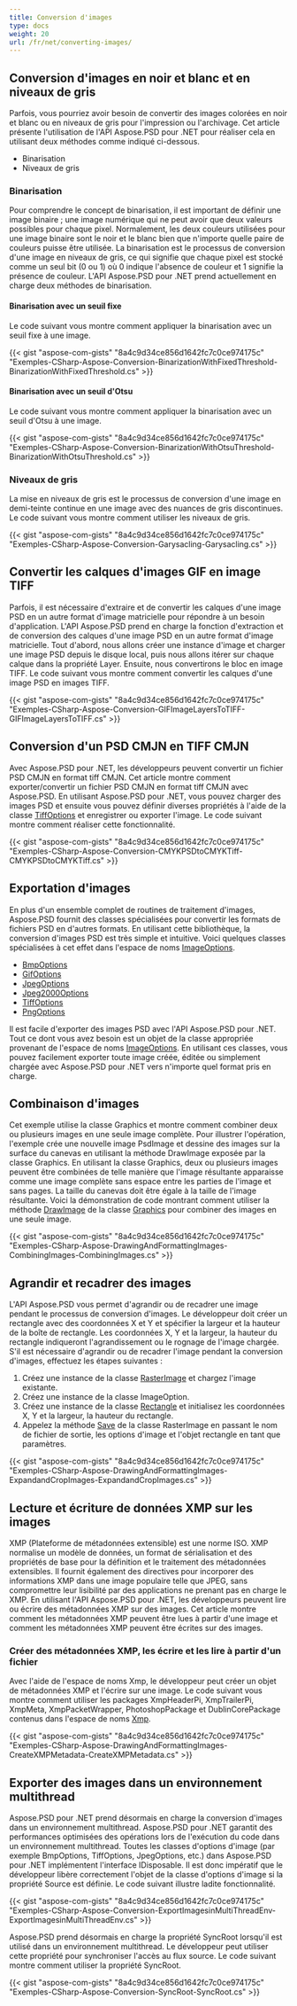 ```yaml
---
title: Conversion d'images
type: docs
weight: 20
url: /fr/net/converting-images/
---
```


## **Conversion d'images en noir et blanc et en niveaux de gris**
Parfois, vous pourriez avoir besoin de convertir des images colorées en noir et blanc ou en niveaux de gris pour l'impression ou l'archivage. Cet article présente l'utilisation de l'API Aspose.PSD pour .NET pour réaliser cela en utilisant deux méthodes comme indiqué ci-dessous.

- Binarisation
- Niveaux de gris
### **Binarisation**
Pour comprendre le concept de binarisation, il est important de définir une image binaire ; une image numérique qui ne peut avoir que deux valeurs possibles pour chaque pixel. Normalement, les deux couleurs utilisées pour une image binaire sont le noir et le blanc bien que n'importe quelle paire de couleurs puisse être utilisée. La binarisation est le processus de conversion d'une image en niveaux de gris, ce qui signifie que chaque pixel est stocké comme un seul bit (0 ou 1) où 0 indique l'absence de couleur et 1 signifie la présence de couleur. L'API Aspose.PSD pour .NET prend actuellement en charge deux méthodes de binarisation.
#### **Binarisation avec un seuil fixe**
Le code suivant vous montre comment appliquer la binarisation avec un seuil fixe à une image.


{{< gist "aspose-com-gists" "8a4c9d34ce856d1642fc7c0ce974175c" "Exemples-CSharp-Aspose-Conversion-BinarizationWithFixedThreshold-BinarizationWithFixedThreshold.cs" >}}


#### **Binarisation avec un seuil d'Otsu**
Le code suivant vous montre comment appliquer la binarisation avec un seuil d'Otsu à une image.


{{< gist "aspose-com-gists" "8a4c9d34ce856d1642fc7c0ce974175c" "Exemples-CSharp-Aspose-Conversion-BinarizationWithOtsuThreshold-BinarizationWithOtsuThreshold.cs" >}}


### **Niveaux de gris**
La mise en niveaux de gris est le processus de conversion d'une image en demi-teinte continue en une image avec des nuances de gris discontinues. Le code suivant vous montre comment utiliser les niveaux de gris.


{{< gist "aspose-com-gists" "8a4c9d34ce856d1642fc7c0ce974175c" "Exemples-CSharp-Aspose-Conversion-Garysacling-Garysacling.cs" >}}
## **Convertir les calques d'images GIF en image TIFF**
Parfois, il est nécessaire d'extraire et de convertir les calques d'une image PSD en un autre format d'image matricielle pour répondre à un besoin d'application. L'API Aspose.PSD prend en charge la fonction d'extraction et de conversion des calques d'une image PSD en un autre format d'image matricielle. Tout d'abord, nous allons créer une instance d'image et charger une image PSD depuis le disque local, puis nous allons itérer sur chaque calque dans la propriété Layer. Ensuite, nous convertirons le bloc en image TIFF. Le code suivant vous montre comment convertir les calques d'une image PSD en images TIFF.


{{< gist "aspose-com-gists" "8a4c9d34ce856d1642fc7c0ce974175c" "Exemples-CSharp-Aspose-Conversion-GIFImageLayersToTIFF-GIFImageLayersToTIFF.cs" >}}
## **Conversion d'un PSD CMJN en TIFF CMJN**
Avec Aspose.PSD pour .NET, les développeurs peuvent convertir un fichier PSD CMJN en format tiff CMJN. Cet article montre comment exporter/convertir un fichier PSD CMJN en format tiff CMJN avec Aspose.PSD. En utilisant Aspose.PSD pour .NET, vous pouvez charger des images PSD et ensuite vous pouvez définir diverses propriétés à l'aide de la classe [TiffOptions](https://reference.aspose.com/psd/net/aspose.psd.imageoptions/tiffoptions) et enregistrer ou exporter l'image. Le code suivant montre comment réaliser cette fonctionnalité.


{{< gist "aspose-com-gists" "8a4c9d34ce856d1642fc7c0ce974175c" "Exemples-CSharp-Aspose-Conversion-CMYKPSDtoCMYKTiff-CMYKPSDtoCMYKTiff.cs" >}}
## **Exportation d'images**
En plus d'un ensemble complet de routines de traitement d'images, Aspose.PSD fournit des classes spécialisées pour convertir les formats de fichiers PSD en d'autres formats. En utilisant cette bibliothèque, la conversion d'images PSD est très simple et intuitive. Voici quelques classes spécialisées à cet effet dans l'espace de noms [ImageOptions](https://reference.aspose.com/psd/net/aspose.psd.imageoptions).

- [BmpOptions](https://reference.aspose.com/psd/net/aspose.psd.imageoptions/bmpoptions)
- [GifOptions](https://reference.aspose.com/psd/net/aspose.psd.imageoptions/gifoptions)
- [JpegOptions](https://reference.aspose.com/psd/net/aspose.psd.imageoptions/jpegoptions)
- [Jpeg2000Options](https://reference.aspose.com/psd/net/aspose.psd.imageoptions/jpeg2000options)
- [TiffOptions](https://reference.aspose.com/psd/net/aspose.psd.imageoptions/tiffoptions)
- [PngOptions](https://reference.aspose.com/psd/net/aspose.psd.imageoptions/pngoptions)

Il est facile d'exporter des images PSD avec l'API Aspose.PSD pour .NET. Tout ce dont vous avez besoin est un objet de la classe appropriée provenant de l'espace de noms [ImageOptions](https://reference.aspose.com/psd/net/aspose.psd.imageoptions). En utilisant ces classes, vous pouvez facilement exporter toute image créée, éditée ou simplement chargée avec Aspose.PSD pour .NET vers n'importe quel format pris en charge.
## **Combinaison d'images**
Cet exemple utilise la classe Graphics et montre comment combiner deux ou plusieurs images en une seule image complète. Pour illustrer l'opération, l'exemple crée une nouvelle image PsdImage et dessine des images sur la surface du canevas en utilisant la méthode DrawImage exposée par la classe Graphics. En utilisant la classe Graphics, deux ou plusieurs images peuvent être combinées de telle manière que l'image résultante apparaisse comme une image complète sans espace entre les parties de l'image et sans pages. La taille du canevas doit être égale à la taille de l'image résultante. Voici la démonstration de code montrant comment utiliser la méthode [DrawImage](https://reference.aspose.com/psd/net/aspose.psd/graphics/methods/drawimage/index) de la classe [Graphics](https://reference.aspose.com/psd/net/aspose.psd/graphics) pour combiner des images en une seule image.


{{< gist "aspose-com-gists" "8a4c9d34ce856d1642fc7c0ce974175c" "Exemples-CSharp-Aspose-DrawingAndFormattingImages-CombiningImages-CombiningImages.cs" >}}
## **Agrandir et recadrer des images**
L'API Aspose.PSD vous permet d'agrandir ou de recadrer une image pendant le processus de conversion d'images. Le développeur doit créer un rectangle avec des coordonnées X et Y et spécifier la largeur et la hauteur de la boîte de rectangle. Les coordonnées X, Y et la largeur, la hauteur du rectangle indiqueront l'agrandissement ou le rognage de l'image chargée. S'il est nécessaire d'agrandir ou de recadrer l'image pendant la conversion d'images, effectuez les étapes suivantes :

1. Créez une instance de la classe [RasterImage](https://reference.aspose.com/psd/net/aspose.psd/rasterimage) et chargez l'image existante.
1. Créez une instance de la classe ImageOption.
1. Créez une instance de la classe [Rectangle](https://reference.aspose.com/psd/net/aspose.psd/rectangle) et initialisez les coordonnées X, Y et la largeur, la hauteur du rectangle.
1. Appelez la méthode [Save](https://reference.aspose.com/psd/net/aspose.psd/rasterimage/methods/save/index) de la classe RasterImage en passant le nom de fichier de sortie, les options d'image et l'objet rectangle en tant que paramètres.

{{< gist "aspose-com-gists" "8a4c9d34ce856d1642fc7c0ce974175c" "Exemples-CSharp-Aspose-DrawingAndFormattingImages-ExpandandCropImages-ExpandandCropImages.cs" >}}
## **Lecture et écriture de données XMP sur les images**
XMP (Plateforme de métadonnées extensible) est une norme ISO. XMP normalise un modèle de données, un format de sérialisation et des propriétés de base pour la définition et le traitement des métadonnées extensibles. Il fournit également des directives pour incorporer des informations XMP dans une image populaire telle que JPEG, sans compromettre leur lisibilité par des applications ne prenant pas en charge le XMP. En utilisant l'API Aspose.PSD pour .NET, les développeurs peuvent lire ou écrire des métadonnées XMP sur des images. Cet article montre comment les métadonnées XMP peuvent être lues à partir d'une image et comment les métadonnées XMP peuvent être écrites sur des images.
### **Créer des métadonnées XMP, les écrire et les lire à partir d'un fichier**
Avec l'aide de l'espace de noms Xmp, le développeur peut créer un objet de métadonnées XMP et l'écrire sur une image. Le code suivant vous montre comment utiliser les packages XmpHeaderPi, XmpTrailerPi, XmpMeta, XmpPacketWrapper, PhotoshopPackage et DublinCorePackage contenus dans l'espace de noms [Xmp](https://reference.aspose.com/psd/net/aspose.psd.xmp).


{{< gist "aspose-com-gists" "8a4c9d34ce856d1642fc7c0ce974175c" "Exemples-CSharp-Aspose-DrawingAndFormattingImages-CreateXMPMetadata-CreateXMPMetadata.cs" >}}
## **Exporter des images dans un environnement multithread**
Aspose.PSD pour .NET prend désormais en charge la conversion d'images dans un environnement multithread. Aspose.PSD pour .NET garantit des performances optimisées des opérations lors de l'exécution du code dans un environnement multithread. Toutes les classes d'options d'image (par exemple BmpOptions, TiffOptions, JpegOptions, etc.) dans Aspose.PSD pour .NET implémentent l'interface IDisposable. Il est donc impératif que le développeur libère correctement l'objet de la classe d'options d'image si la propriété Source est définie. Le code suivant illustre ladite fonctionnalité.


{{< gist "aspose-com-gists" "8a4c9d34ce856d1642fc7c0ce974175c" "Exemples-CSharp-Aspose-Conversion-ExportImagesinMultiThreadEnv-ExportImagesinMultiThreadEnv.cs" >}}


Aspose.PSD prend désormais en charge la propriété SyncRoot lorsqu'il est utilisé dans un environnement multithread. Le développeur peut utiliser cette propriété pour synchroniser l'accès au flux source. Le code suivant montre comment utiliser la propriété SyncRoot.


{{< gist "aspose-com-gists" "8a4c9d34ce856d1642fc7c0ce974175c" "Exemples-CSharp-Aspose-Conversion-SyncRoot-SyncRoot.cs" >}}
